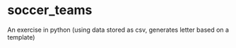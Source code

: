 # soccer_teams
An exercise in python (using data stored as csv, generates letter based on a template)
